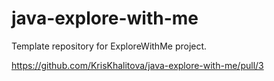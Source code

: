 # java-explore-with-me
Template repository for ExploreWithMe project.

https://github.com/KrisKhalitova/java-explore-with-me/pull/3
